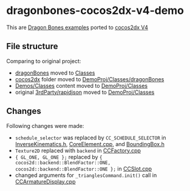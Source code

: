 # dragonbones-cocos2dx-v4-demo
This are [Dragon Bones examples](https://github.com/DragonBones/DragonBonesCPP/tree/master/Cocos2DX_3.x) ported to [cocos2dx V4](https://docs.cocos2d-x.org/cocos2d-x/v4/en/)

## File structure

Comparing to original project:
* [dragonBones](https://github.com/DragonBones/DragonBonesCPP/tree/master/DragonBones/src/dragonBones) moved to [Classes](https://github.com/beardog-ukr/dragonbones-cocos2dx-v4-demo/tree/master/DemoProj/Classes)
* [cocos2dx](https://github.com/DragonBones/DragonBonesCPP/tree/master/Cocos2DX_3.x/src/dragonBones/cocos2dx) folder moved to [DemoProj/Classes/dragonBones](https://github.com/beardog-ukr/dragonbones-cocos2dx-v4-demo/tree/master/DemoProj/Classes/dragonBones)
* [Demos/Classes](https://github.com/DragonBones/DragonBonesCPP/tree/master/Cocos2DX_3.x/Demos/Classes) content moved to [DemoProj/Classes](https://github.com/beardog-ukr/dragonbones-cocos2dx-v4-demo/tree/master/DemoProj/Classes)
* original [3rdParty/rapidjson](https://github.com/DragonBones/DragonBonesCPP/tree/master/3rdParty/rapidjson) moved to [DemoProj/Classes](https://github.com/beardog-ukr/dragonbones-cocos2dx-v4-demo/tree/master/DemoProj/Classes)

## Changes

Following changes were made:
* `schedule_selector` was replaced by `CC_SCHEDULE_SELECTOR` in [InverseKinematics.h](https://github.com/beardog-ukr/dragonbones-cocos2dx-v4-demo/blob/master/DemoProj/Classes/InverseKinematics.h), [CoreElement.cpp](https://github.com/beardog-ukr/dragonbones-cocos2dx-v4-demo/blob/master/DemoProj/Classes/CoreElement.cpp), and  [BoundingBox.h](https://github.com/beardog-ukr/dragonbones-cocos2dx-v4-demo/blob/master/DemoProj/Classes/BoundingBox.h)
* `Texture2D` replaced with `backend` in [CCFactory.cpp](https://github.com/beardog-ukr/dragonbones-cocos2dx-v4-demo/blob/master/DemoProj/Classes/dragonBones/cocos2dx/CCFactory.cpp)
* `{ GL_ONE, GL_ONE };` replaced by `{ cocos2d::backend::BlendFactor::ONE, cocos2d::backend::BlendFactor::ONE };` in [CCSlot.cpp](https://github.com/beardog-ukr/dragonbones-cocos2dx-v4-demo/blob/master/DemoProj/Classes/dragonBones/cocos2dx/CCSlot.cpp)
* changed arguments for `_trianglesCommand.init()` call in [CCArmatureDisplay.cpp](https://github.com/beardog-ukr/dragonbones-cocos2dx-v4-demo/blob/master/DemoProj/Classes/dragonBones/cocos2dx/CCArmatureDisplay.cpp)

